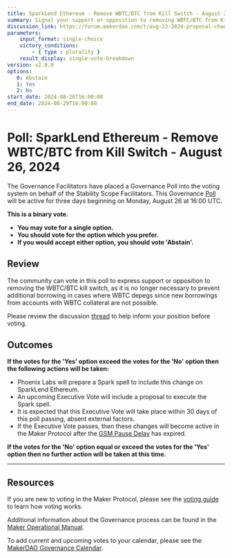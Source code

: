 ```yaml
---
title: SparkLend Ethereum - Remove WBTC/BTC from Kill Switch - August 26, 2024
summary: Signal your support or opposition to removing WBTC/BTC from Kill Switch.
discussion_link: https://forum.makerdao.com/t/aug-23-2024-proposal-changes-to-spark-for-upcoming-spell/24940
parameters:
    input_format: single-choice
    victory_conditions:
        - { type : plurality }
    result_display: single-vote-breakdown
version: v2.0.0
options:
   0: Abstain
   1: Yes
   2: No
start_date: 2024-08-26T16:00:00
end_date: 2024-08-29T16:00:00
---
```

# Poll: SparkLend Ethereum - Remove WBTC/BTC from Kill Switch - August 26, 2024

The Governance Facilitators have placed a Governance Poll into the voting system on behalf of the Stability Scope Facilitators. This Governance [Poll](https://manual.makerdao.com/governance/governance-cycle/weekly-governance-cycle#weekly-governance-cycle-definitions-mip16c1) will be active for three days beginning on Monday, August 26 at 16:00 UTC.

**This is a binary vote.**

- **You may vote for a single option.**
- **You should vote for the option which you prefer.**
- **If you would accept either option, you should vote 'Abstain'.**

## Review

The community can vote in this poll to express support or opposition to removing the WBTC/BTC kill switch, as it is no longer necessary to prevent additional borrowing in cases where WBTC depegs since new borrowings from accounts with WBTC collateral are not possible.

Please review the discussion [thread](https://forum.makerdao.com/t/aug-23-2024-proposal-changes-to-spark-for-upcoming-spell/24940) to help inform your position before voting.

## Outcomes

**If the votes for the 'Yes' option exceed the votes for the 'No' option then the following actions will be taken:**

- Phoenix Labs will prepare a Spark spell to include this change on SparkLend Ethereum.
- An upcoming Executive Vote will include a proposal to execute the Spark spell.
- It is expected that this Executive Vote will take place within 30 days of this poll passing, absent external factors.
- If the Executive Vote passes, then these changes will become active in the Maker Protocol after the [GSM Pause Delay](https://manual.makerdao.com/parameter-index/core/param-gsm-pause-delay) has expired.

**If the votes for the 'No' option equal or exceed the votes for the 'Yes' option then no further action will be taken at this time.**

---

## Resources

If you are new to voting in the Maker Protocol, please see the [voting guide](https://manual.makerdao.com/governance/voting-in-makerdao/on-chain-governance) to learn how voting works.

Additional information about the Governance process can be found in the [Maker Operational Manual](https://manual.makerdao.com).

To add current and upcoming votes to your calendar, please see the [MakerDAO Governance Calendar](https://manual.makerdao.com/makerdao/calendars/governance-calendar).
